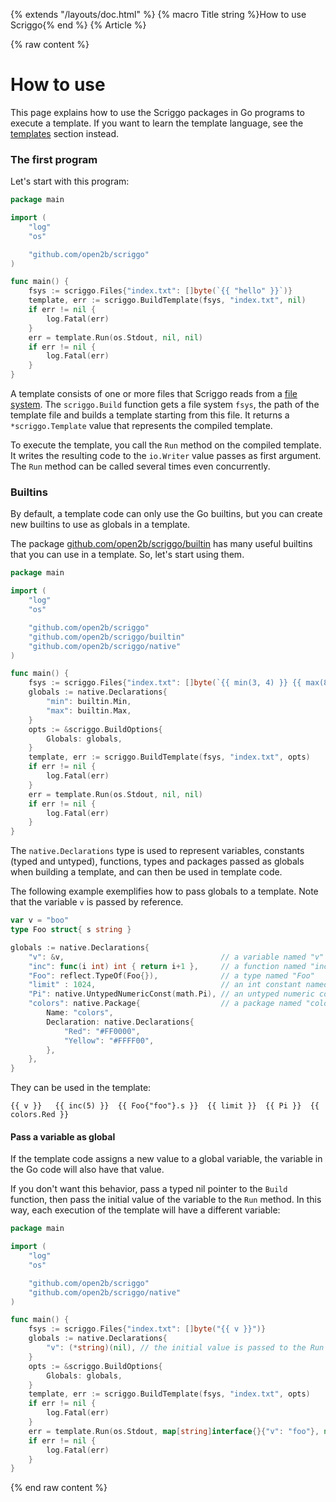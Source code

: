 {% extends "/layouts/doc.html" %}
{% macro Title string %}How to use Scriggo{% end %}
{% Article %}

{% raw content %}

# How to use

This page explains how to use the Scriggo packages in Go programs to execute a template. If you want to learn the
template language, see the [templates](/templates) section instead.

### The first program

Let's start with this program:  

```go
package main

import (
	"log"
	"os"

	"github.com/open2b/scriggo"
)

func main() {
	fsys := scriggo.Files{"index.txt": []byte(`{{ "hello" }}`)}
	template, err := scriggo.BuildTemplate(fsys, "index.txt", nil)
	if err != nil {
		log.Fatal(err)
	}
	err = template.Run(os.Stdout, nil, nil)
	if err != nil {
		log.Fatal(err)
	}
}
```

A template consists of one or more files that Scriggo reads from a [file system](https://pkg.go.dev/io/fs#FS). The
`scriggo.Build` function gets a file system `fsys`, the path of the template file and builds a template starting from
this file. It returns a `*scriggo.Template` value that represents the compiled template.

To execute the template, you call the `Run` method on the compiled template. It writes the resulting code to the
`io.Writer` value passes as first argument. The `Run` method can be called several times even concurrently.

### Builtins

By default, a template code can only use the Go builtins, but you can create new builtins to use as globals in a
template.

The package [github.com/open2b/scriggo/builtin](https://pkg.go.dev/github.com/open2b/scriggo/builtin) has many useful
builtins that you can use in a template. So, let's start using them.

```go
package main

import (
	"log"
	"os"

	"github.com/open2b/scriggo"
	"github.com/open2b/scriggo/builtin"
	"github.com/open2b/scriggo/native"
)

func main() {
	fsys := scriggo.Files{"index.txt": []byte(`{{ min(3, 4) }} {{ max(8, 5) }}`)}
	globals := native.Declarations{
		"min": builtin.Min,
		"max": builtin.Max,
	}
	opts := &scriggo.BuildOptions{
		Globals: globals,
	}
	template, err := scriggo.BuildTemplate(fsys, "index.txt", opts)
	if err != nil {
		log.Fatal(err)
	}
	err = template.Run(os.Stdout, nil, nil)
	if err != nil {
		log.Fatal(err)
	}
}
```

The `native.Declarations` type is used to represent variables, constants (typed and untyped), functions, types and
packages passed as globals when building a template, and can then be used in template code.

The following example exemplifies how to pass globals to a template. Note that the variable `v` is passed by reference.

```go
var v = "boo"
type Foo struct{ s string }

globals := native.Declarations{
    "v": &v,                                   // a variable named "v"
    "inc": func(i int) int { return i+1 },     // a function named "inc"
    "Foo": reflect.TypeOf(Foo{}),              // a type named "Foo"
    "limit" : 1024,                            // an int constant named "limit"
    "Pi": native.UntypedNumericConst(math.Pi), // an untyped numeric constant named "Pi"
    "colors": native.Package{                  // a package named "colors"
        Name: "colors",
        Declaration: native.Declarations{
            "Red": "#FF0000",
            "Yellow": "#FFFF00",
        },
    },
}
```

They can be used in the template:

```scriggo
{{ v }}   {{ inc(5) }}  {{ Foo{"foo"}.s }}  {{ limit }}  {{ Pi }}  {{ colors.Red }}
```

#### Pass a variable as global

If the template code assigns a new value to a global variable, the variable in the Go code will also have that value.

If you don't want this behavior, pass a typed nil pointer to the `Build` function, then pass the initial value of
the variable to the `Run` method. In this way, each execution of the template will have a different variable:

```go
package main

import (
	"log"
	"os"

	"github.com/open2b/scriggo"
	"github.com/open2b/scriggo/native"
)

func main() {
	fsys := scriggo.Files{"index.txt": []byte("{{ v }}")}
	globals := native.Declarations{
		"v": (*string)(nil), // the initial value is passed to the Run method.
	}
	opts := &scriggo.BuildOptions{
		Globals: globals,
	}
	template, err := scriggo.BuildTemplate(fsys, "index.txt", opts)
	if err != nil {
		log.Fatal(err)
	}
	err = template.Run(os.Stdout, map[string]interface{}{"v": "foo"}, nil)
	if err != nil {
		log.Fatal(err)
	}
}
```

{% end raw content %}
